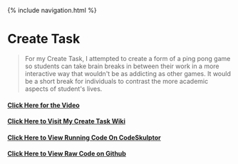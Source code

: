 {% include navigation.html %}

# Create Task

> For my Create Task, I attempted to create a form of a ping pong game so students can take brain breaks in between their work 
in a more interactive way that wouldn't be as addicting as other games. It would be a short break for individuals to contrast 
the more academic aspects of student's lives.

#### [Click Here for the Video](https://py2.codeskulptor.org/#user49_RqH3NC6Ooe_0.py)
#### [Click Here to Visit My Create Task Wiki](https://github.com/SreejaVad/curly-spatula/wiki/Create-Task-Write-Up)
#### [Click Here to View Running Code On CodeSkulptor](https://py2.codeskulptor.org/#user49_RqH3NC6Ooe_0.py)
#### [Click Here to View Raw Code on Github](https://github.com/SreejaVad/curly-spatula/blob/main/ponggame.py)


